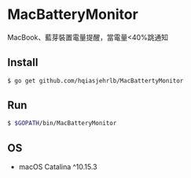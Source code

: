 # MacBatteryMonitor
MacBook、藍芽裝置電量提醒，當電量<40%跳通知

## Install
```bash
$ go get github.com/hqiasjehrlb/MacBattertyMonitor
```

## Run
```bash
$ $GOPATH/bin/MacBatteryMonitor
```

## OS
* macOS Catalina ^10.15.3
